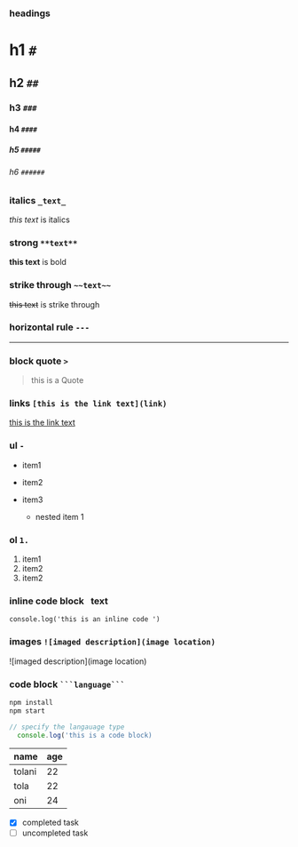 ### headings

# h1 `#`

## h2 `##`

### h3 `###`

#### h4 `####`

##### h5 `#####`

###### h6 `######`

### italics `_text_`

_this text_ is italics

### strong `**text**`

**this text** is bold

### strike through `~~text~~`

~~this text~~ is strike through

### horizontal rule `---`

---

### block quote `>`

> this is a Quote

### links `[this is the link text](link)`

[this is the link text](https://google.com)

### ul `-`

- item1
- item2
- item3

  - nested item 1

### ol `1.`

1. item1
2. item2
3. item2

### inline code block ` `text` `

`console.log('this is an inline code ')`

### images `![imaged description](image location)`

![imaged description](image location)

### code block ` ```language``` `

```bash
npm install
npm start

```

```javascript
// specify the langauage type
  console.log('this is a code block)
```

 <!-- tables -->

| name   | age |
| ------ | --- |
| tolani | 22  |
| tola   | 22  |
| oni    | 24  |

<!-- task lists -->

- [x] completed task
- [ ] uncompleted task
